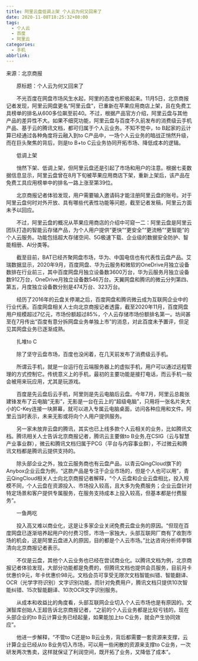```yaml
---
title: 阿里云盘低调上架 个人云为何又回来了
date: 2020-11-08T18:25:32+08:00
tags:
  - 个人云
  - 百度
  - 阿里云
categories:
  - 手机
abbrlink:
---
```


来源：北京商报

　　原标题：个人云为何又回来了

　　不光百度在网盘市场风生水起，阿里的态度也积极起来。11月5日，北京商报记者发现，阿里云网盘更名“阿里云盘”，已重新在苹果应用商店上架，且在免费工具榜单的排名从600多位飙至前40。不过，根据产品官方介绍，阿里云盘与其他产品的差异性不大。如果不细究功能，阿里云盘与百度不久前发布的消费级云手机产品、基于云的腾讯文档，都可归属于个人云业务。不知不觉中，to B起家的云计算已经通过各种角度将云融入到to C产品中，一场个人云业务的暗战正悄然升级，而在巨头聚焦的背后，则是to B+to C云业务协同开拓市场、降低成本的逻辑。

　　低调上架

　　悄然下架、低调上架，但阿里云盘还是引起了市场和用户的注意。根据七麦数据信息显示，阿里云盘曾在8月下旬被苹果应用商店下架，重新上架后，该产品在免费工具应用榜单中的排名一路上涨至第39位。

　　北京商报记者体验发现，用户需要输入邀请码才能注册阿里云盘的账号。对于阿里云盘何时对外开放、具有哪些代表性功能等问题，截至记者发稿，阿里云方面未予以回应。

　　不过，阿里云盘的概况从苹果应用商店的介绍中可窥一二：阿里云盘是阿里云团队打造的智能云存储产品，为个人用户提供“更快”“更安全”“更流畅”“更智能”的个人云服务。功能包括超大存储空间、5G极速下载、企业级的数据安全防护、智能相册、AI分类等。

　　截至目前，BAT已经齐聚网盘市场，华为、中国电信也有代表性云盘产品。艾瑞数据显示，2020年9月，百度网盘、华为云服务和微软的OneDrive月独立设备数排在行业前三，其中百度网盘月独立设备数3600万台，华为云服务月独立设备数912万台，OneDrive月独立设备数546万台。天翼网盘和腾讯的微云分列第四、第五，月度独立设备数分别是474万台、323万台。

　　经历了2016年的云盘关停潮之后，百度网盘和腾讯微云成为互联网企业中的行业代表。百度网盘相关人士向北京商报记者透露，截至2020年11月，百度网盘用户规模超过7亿元，市场份额超过85%，个人云存储市场份额排名第一。坊间甚至在7月传出“百度有意分拆网盘业务单独上市”的消息，对此百度未予置评，但足见其网盘业务已逐渐成熟。

　　扎堆to C

　　除了坚守云盘市场，百度也没闲着，在几天前发布了消费级云手机。

　　所谓云手机，就是一台运行在云端服务器上的虚拟手机，用户可以通过远程管理的方式控制它。传统意义上的手机，最初的主要功能是接打电话，而云手机一般会被用来玩应用，尤其是玩游戏。

　　百度是先云盘后云手机，阿里则是先云电脑后云盘。今年7月，阿里云总裁张建锋发布了云电脑“无影”，无影是一台在云上的“超级电脑”，只用将一张名片夹大小的C-Key连接一块屏幕，就可以进入专属云电脑桌面，访问各种应用和文件。阿里云当时表示，未来无影或将向个人用户提供服务。

　　另一家未放弃云盘的腾讯，其实也已上线多款个人云相关的业务，比如腾讯文档。腾讯相关人士告诉北京商报记者，腾讯云主要做to B业务,在CSIG（云与智慧产业事业群），微云和腾讯文档归属于PCG（平台与内容事业群），不过微云和腾讯文档都是腾讯云提供支持的。

　　除头部企业之外，独立云服务商也有云盘产品，以青云QingCloud旗下的Anybox企业云盘为例，“这款产品是专注于企业市场的，但是个人也可以用”，青云QingCloud相关人士向北京商报记者解释，“个人云盘和企业云盘相比，投入规模不同，个人云盘在资源投入、市场投入较高，且大多为免费服务；企业云盘针对特定场景和客户提供专属服务，在服务支持成本上投入较高，但基本都是付费服务”。

　　一鱼两吃

　　投入高又难以商业化，这是让多家企业关闭免费云盘业务的原因。“但现在百度网盘已逐渐培养起用户的付费习惯，市场一家独大，头部互联网厂商有了收割市场的机会，这是阿里云盘进入的原因，目的都是个人云市场。”比达咨询分析师李锦清向北京商报记者表示。

　　不仅是云盘，其他个人云业务也已经在尝试商业化。以腾讯文档为例，北京商报记者体验发现，大部分功能都是免费的，但腾讯文档也提供会员服务，目前月卡优惠价9元，年卡优惠价98元。文档会员可享受无限次文档智能纠错、智能翻译、OCR（光学字符识别）文字识别功能，而针对免费用户，腾讯文档只提供10次智能纠错、15次智能翻译、10次OCR文字识别服务。

　　从成本和收益比的角度看，头部互联网企业切入个人云市场也是有原因的。文渊智库创始人王超告诉北京商报记者，“之前的个人云业务都是比较亏钱的，现在头部企业的to B云计算业务已经起量，如果能加上to C业务，就会产生协同效应”。

　　他进一步解释，“不管to C还是to B云业务，背后都需要一套资源来支撑，云计算企业已经从to B业务切入市场，可以用一些闲散的资源来支撑to C业务，一次研发两次售卖，这样就保证了利润空间，既开拓了业务，又降低了成本”。